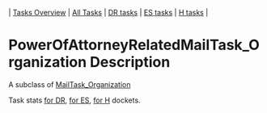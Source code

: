 | [Tasks Overview](../tasks-overview.md) | [All Tasks](../alltasks.md) | [DR tasks](../docket-DR/tasklist.md) | [ES tasks](../docket-ES/tasklist.md) | [H tasks](../docket-H/tasklist.md) |

# PowerOfAttorneyRelatedMailTask_Organization Description

A subclass of [MailTask_Organization](MailTask_Organization.md)

Task stats [for DR](../docket-DR/PowerOfAttorneyRelatedMailTask_Organization.md), [for ES](../docket-ES/PowerOfAttorneyRelatedMailTask_Organization.md), [for H](../docket-H/PowerOfAttorneyRelatedMailTask_Organization.md) dockets.

